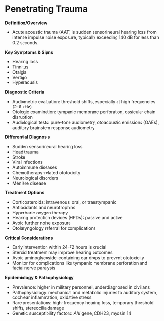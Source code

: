 # Penetrating Trauma

**Definition/Overview**
- Acute acoustic trauma (AAT) is sudden sensorineural hearing loss from intense impulse noise exposure, typically exceeding 140 dB for less than 0.2 seconds.

**Key Symptoms & Signs**
- Hearing loss
- Tinnitus
- Otalgia
- Vertigo
- Hyperacusis

**Diagnostic Criteria**
- Audiometric evaluation: threshold shifts, especially at high frequencies (2-6 kHz)
- Otologic examination: tympanic membrane perforation, ossicular chain disruption
- Audiological tests: pure-tone audiometry, otoacoustic emissions (OAEs), auditory brainstem response audiometry

**Differential Diagnosis**
- Sudden sensorineural hearing loss
- Head trauma
- Stroke
- Viral infections
- Autoimmune diseases
- Chemotherapy-related ototoxicity
- Neurological disorders
- Ménière disease

**Treatment Options**
- Corticosteroids: intravenous, oral, or transtympanic
- Antioxidants and neurotrophins
- Hyperbaric oxygen therapy
- Hearing protection devices (HPDs): passive and active
- Avoid further noise exposure
- Otolaryngology referral for complications

**Critical Considerations**
- Early intervention within 24-72 hours is crucial
- Steroid treatment may improve hearing outcomes
- Avoid aminoglycoside-containing ear drops to prevent ototoxicity
- Monitor for complications like tympanic membrane perforation and facial nerve paralysis

**Epidemiology & Pathophysiology**
- Prevalence: higher in military personnel, underdiagnosed in civilians
- Pathophysiology: mechanical and metabolic injuries to auditory system, cochlear inflammation, oxidative stress
- Rare presentations: high-frequency hearing loss, temporary threshold shifts, stereocilia damage
- Genetic susceptibility factors: _Ahl_ gene, CDH23, myosin 14